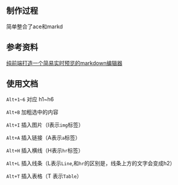 
## 制作过程

简单整合了ace和markd

## 参考资料

[纯前端打造一个简易实时预览的markdown编辑器](https://www.jianshu.com/p/d0eed194db65)


## 使用文档

`Alt+1~6` 对应 h1~h6 

`Alt+B` 加粗选中的内容

`Alt+I` 插入图片（I表示`img`标签）

`Alt+A` 插入链接（A表示`a`标签）

`Alt+H` 插入横线（H表示`hr`标签）

`Alt+L` 插入线条（L表示`Line`,和`hr`的区别是，线条上方的文字会变成h2）

`Alt+T` 插入表格（T 表示`Table`）
